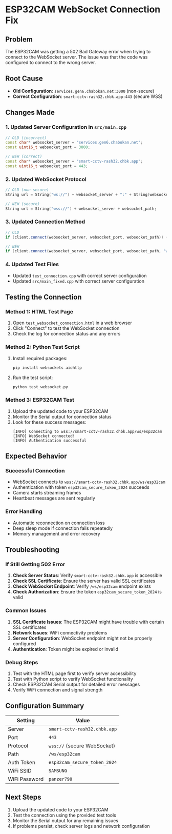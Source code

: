 # ESP32CAM WebSocket Connection Fix

## Problem
The ESP32CAM was getting a 502 Bad Gateway error when trying to connect to the WebSocket server. The issue was that the code was configured to connect to the wrong server.

## Root Cause
- **Old Configuration**: `services.gen6.chabokan.net:3000` (non-secure)
- **Correct Configuration**: `smart-cctv-rash32.chbk.app:443` (secure WSS)

## Changes Made

### 1. Updated Server Configuration in `src/main.cpp`
```cpp
// OLD (incorrect)
const char* websocket_server = "services.gen6.chabokan.net"; 
const uint16_t websocket_port = 3000; 

// NEW (correct)
const char* websocket_server = "smart-cctv-rash32.chbk.app"; 
const uint16_t websocket_port = 443; 
```

### 2. Updated WebSocket Protocol
```cpp
// OLD (non-secure)
String url = String("ws://") + websocket_server + ":" + String(websocket_port) + websocket_path;

// NEW (secure)
String url = String("wss://") + websocket_server + websocket_path;
```

### 3. Updated Connection Method
```cpp
// OLD
if (client.connect(websocket_server, websocket_port, websocket_path)) {

// NEW
if (client.connect(websocket_server, websocket_port, websocket_path, "wss")) {
```

### 4. Updated Test Files
- Updated `test_connection.cpp` with correct server configuration
- Updated `src/main_fixed.cpp` with correct server configuration

## Testing the Connection

### Method 1: HTML Test Page
1. Open `test_websocket_connection.html` in a web browser
2. Click "Connect" to test the WebSocket connection
3. Check the log for connection status and any errors

### Method 2: Python Test Script
1. Install required packages:
   ```bash
   pip install websockets aiohttp
   ```
2. Run the test script:
   ```bash
   python test_websocket.py
   ```

### Method 3: ESP32CAM Test
1. Upload the updated code to your ESP32CAM
2. Monitor the Serial output for connection status
3. Look for these success messages:
   ```
   [INFO] Connecting to wss://smart-cctv-rash32.chbk.app/ws/esp32cam
   [INFO] WebSocket connected!
   [INFO] Authentication successful
   ```

## Expected Behavior

### Successful Connection
- WebSocket connects to `wss://smart-cctv-rash32.chbk.app/ws/esp32cam`
- Authentication with token `esp32cam_secure_token_2024` succeeds
- Camera starts streaming frames
- Heartbeat messages are sent regularly

### Error Handling
- Automatic reconnection on connection loss
- Deep sleep mode if connection fails repeatedly
- Memory management and error recovery

## Troubleshooting

### If Still Getting 502 Error
1. **Check Server Status**: Verify `smart-cctv-rash32.chbk.app` is accessible
2. **Check SSL Certificate**: Ensure the server has valid SSL certificates
3. **Check WebSocket Endpoint**: Verify `/ws/esp32cam` endpoint exists
4. **Check Authorization**: Ensure the token `esp32cam_secure_token_2024` is valid

### Common Issues
1. **SSL Certificate Issues**: The ESP32CAM might have trouble with certain SSL certificates
2. **Network Issues**: WiFi connectivity problems
3. **Server Configuration**: WebSocket endpoint might not be properly configured
4. **Authentication**: Token might be expired or invalid

### Debug Steps
1. Test with the HTML page first to verify server accessibility
2. Test with Python script to verify WebSocket functionality
3. Check ESP32CAM Serial output for detailed error messages
4. Verify WiFi connection and signal strength

## Configuration Summary

| Setting | Value |
|---------|-------|
| Server | `smart-cctv-rash32.chbk.app` |
| Port | `443` |
| Protocol | `wss://` (secure WebSocket) |
| Path | `/ws/esp32cam` |
| Auth Token | `esp32cam_secure_token_2024` |
| WiFi SSID | `SAMSUNG` |
| WiFi Password | `panzer790` |

## Next Steps
1. Upload the updated code to your ESP32CAM
2. Test the connection using the provided test tools
3. Monitor the Serial output for any remaining issues
4. If problems persist, check server logs and network configuration 